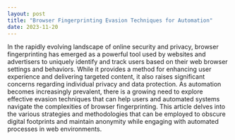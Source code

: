 ```yaml
---
layout: post
title: "Browser Fingerprinting Evasion Techniques for Automation"
date: 2023-11-20
---
```


In the rapidly evolving landscape of online security and privacy, browser fingerprinting has emerged as a powerful tool used by websites and advertisers to uniquely identify and track users based on their web browser settings and behaviors. While it provides a method for enhancing user experience and delivering targeted content, it also raises significant concerns regarding individual privacy and data protection. As automation becomes increasingly prevalent, there is a growing need to explore effective evasion techniques that can help users and automated systems navigate the complexities of browser fingerprinting. This article delves into the various strategies and methodologies that can be employed to obscure digital footprints and maintain anonymity while engaging with automated processes in web environments.
